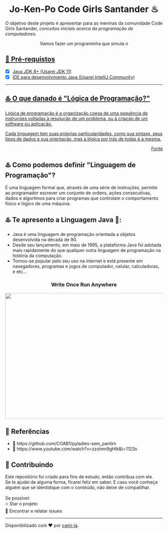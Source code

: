 <h1 align="center">Jo-Ken-Po Code Girls Santander ♨</h1>

<p>O objetivo deste projeto é apresentar para as meninas da comunidade Code Girls Santander, <em>conceitos iniciais acerca da programação de computadores</em>. </p>
<p align="center">
Vamos fazer um programinha que simula o <a href="https://github.com/HelenCristina19/jo-ken-po-java17</a> ✊ ✋ ✌ (pedra, papel e tesoura).<br>
Jogadores: Usuário vs. Máquina<br>
O melhor de 5 jogadas vence!<br><br>
    <img src="https://c.tenor.com/CACaU3WIOQYAAAAd/friends-monica-geller.gif" width="600" height="400" alt="jokenpo-monica-rachel">
</p>

<h2> 🛑 Pré-requistos </h2>

- [x] Java JDK 8+ (Usarei JDK 11)
- [x] IDE para desenvolvimento Java (Usarei IntelliJ Community)

<hr>

</p>
<h2>♨️ O que danado é "Lógica de Programação?"</h2>
<p>Lógica de programação é a organização coesa de uma sequência de instruções voltadas à resolução de um problema, ou à criação de um software ou aplicação.</p>
<p>Cada linguagem tem suas próprias particularidades, como sua sintaxe, seus tipos de dados e sua orientação, mas a lógica por trás de todas é a mesma.</p>
<p align="right"><a href="https://kenzie.com.br/blog/logica-de-programacao/">Fonte</a></p>

<h2>♨️ Como podemos definir "Linguagem de Programação"?</h2>
<p> É uma linguagem formal que, através de uma série de instruções, permite ao programador escrever um conjunto de ordens, ações consecutivas, dados e algoritmos para criar programas que controlam o comportamento físico e lógico de uma máquina.</p>


<h2>♨️ Te apresento a Linguagem Java 🖤:</h2>
<p>
    <ul>
        <li>Java é uma linguagem de programação orientada a objetos desenvolvida na década de 90.</li>
        <li>Desde seu lançamento, em maio de 1995, a plataforma Java foi adotada mais rapidamente do que qualquer outra
        linguagem de programação na história da computação.</li>
        <li>Tornou-se popular pelo seu uso na internet e está presente em navegadores, programas e jogos de computador, celular,
        calculadoras, e etc...</li>
    </ul>
</p>

<h3 align="center"> Write Once Run Anywhere </h3>
<p align="center">
    <img src="https://rogerioaraujo.files.wordpress.com/2013/01/visaogeraldevjava.png" width="600" height="400"/>
</p>

<h2>🔎 Referências </h2>
<ul>
    <li> 🔗 https://github.com/COAB1/pyladies-sem_pantim</li>
    <li> 🔗 https://www.youtube.com/watch?v=zzxlmn9gHIk&t=1123s</li>
</ul>

<h2> 🤝 Contribuindo </h2>
<p>
Este repositório foi criado para fins de estudo, então contribua com ele.<br>
Se te ajudei de alguma forma, ficarei feliz em saber. E caso você conheça alguém que se identidique com o conteúdo, não deixe de compatilhar.<br>
<br>
Se possível:<br>
⭐️  Star o projeto<br>
🐛 Encontrar e relatar issues<br>
</p>


------------

Disponibilizado com ♥ por [cami-la](https://www.linkedin.com/in/cami-la/ "cami-la").



